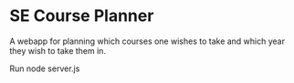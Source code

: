 SE Course Planner
=============

A webapp for planning which courses one wishes to take and which year they wish to take them in.

Run node server.js
